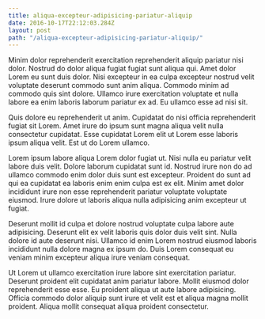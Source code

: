 ```yaml
---
title: aliqua-excepteur-adipisicing-pariatur-aliquip
date: 2016-10-17T22:12:03.284Z
layout: post
path: "/aliqua-excepteur-adipisicing-pariatur-aliquip/"
---
```


Minim dolor reprehenderit exercitation reprehenderit aliquip pariatur nisi dolor. Nostrud do dolor aliqua fugiat fugiat sunt aliqua qui. Amet dolor Lorem eu sunt duis dolor. Nisi excepteur in ea culpa excepteur nostrud velit voluptate deserunt commodo sunt anim aliqua. Commodo minim ad commodo quis sint dolore. Ullamco irure exercitation voluptate et nulla labore ea enim laboris laborum pariatur ex ad. Eu ullamco esse ad nisi sit.

Quis dolore eu reprehenderit ut anim. Cupidatat do nisi officia reprehenderit fugiat sit Lorem. Amet irure do ipsum sunt magna aliqua velit nulla consectetur cupidatat. Esse cupidatat Lorem elit ut Lorem esse laboris ipsum aliqua velit. Est ut do Lorem ullamco.

Lorem ipsum labore aliqua Lorem dolor fugiat ut. Nisi nulla eu pariatur velit labore duis velit. Dolore laborum cupidatat sunt id. Nostrud irure non do ad ullamco commodo enim dolor duis sunt est excepteur. Proident do sunt ad qui ea cupidatat ea laboris enim enim culpa est ex elit. Minim amet dolor incididunt irure non esse reprehenderit pariatur voluptate voluptate eiusmod. Irure dolore ut laboris aliqua nulla adipisicing anim excepteur ut fugiat.

Deserunt mollit id culpa et dolore nostrud voluptate culpa labore aute adipisicing. Deserunt elit ex velit laboris quis dolor duis velit sint. Nulla dolore id aute deserunt nisi. Ullamco id enim Lorem nostrud eiusmod laboris incididunt nulla dolore magna ex ipsum do. Duis Lorem consequat eu veniam minim excepteur aliqua irure veniam consequat.

Ut Lorem ut ullamco exercitation irure labore sint exercitation pariatur. Deserunt proident elit cupidatat anim pariatur labore. Mollit eiusmod dolor reprehenderit esse esse. Eu proident aliqua ut aute labore adipisicing. Officia commodo dolor aliquip sunt irure et velit est et aliqua magna mollit proident. Aliqua mollit consequat aliqua proident consectetur.